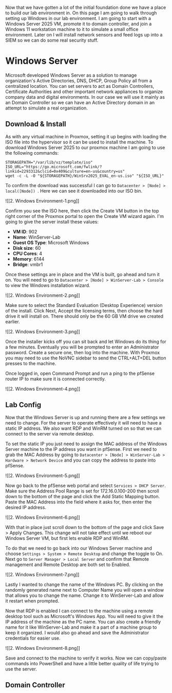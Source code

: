 
Now that we have gotten a lot of the initial foundation done we have a place to build our lab environment in. On this page I am going to walk through setting up Windows in our lab environment. I am going to start with a Windows Server 2025 VM, promote it to domain controller, and join a Windows 11 workstation machine to it to simulate a small office environment. Later on I will install network sensors and feed logs up into a SIEM so we can do some real security stuff.

# Windows Server

Microsoft developed Windows Server as a solution to manage organization's Active Directories, DNS, DHCP, Group Policy all from a centralized location. You can set servers to act as Domain Controllers, Certificate Authorities and other important network appliances to organize company data and digital environments. In our case we will use it mainly as an Domain Controller so we can have an Active Directory domain in an attempt to simulate a real organization. 

## Download & Install

As with any virtual machine in Proxmox, setting it up begins with loading the ISO file into the hypervisor so it can be used to install the machine. To download Windows Server 2025 to our proxmox machine I am going to use the following commands:

```
STORAGEPATH="/var/lib/vz/template/iso"
ISO_URL="https://go.microsoft.com/fwlink/?linkid=2293312&clcid=0x409&culture=en-us&country=us"
wget -c -L -O "${STORAGEPATH}/WinSrv2025_EVAL_en-us.iso" "${ISO_URL}"
```

To confirm the download was successful I can go to `Datacenter > [Node] > local([Node]) `. Here we can see it downloaded into our ISO bin.

![[2. Windows Environment-1.png]]

Confirm you see the ISO here, then click the Create VM button in the top right corner of the Proxmox portal to open the Create VM wizard again. I'm going to give the server install these values:

- **VM ID**: 902
- **Name**: WinServer-Lab
- **Guest OS Type**: Microsoft Windows
- **Disk size**: 60
- **CPU Cores**: 4
- **Memory**: 6144
- **Bridge**: vmbr1

Once these settings are in place and the VM is built, go ahead and turn it on. You will need to go to `Datacenter > [Node] > WinServer-Lab > Console` to view the Windows installation wizard. 

![[2. Windows Environment-2.png]]

Make sure to select the Standard Evaluation (Desktop Experience) version of the install. Click Next, Accept the licensing terms, then choose the hard drive it will install on. There should only be the 60 GB VM drive we created earlier.

![[2. Windows Environment-3.png]]

Once the installer kicks off you can sit back and let Windows do its thing for a few minutes. Eventually you will be prompted to enter an Administrator password. Create a secure one, then log into the machine. With Proxmox you may need to use the NoVNC sidebar to send the CTRL+ALT+DEL button presses to the machine. 

Once logged in, open Command Prompt and run a ping to the pfSense router IP to make sure it is connected correctly.

![[2. Windows Environment-4.png]]

## Lab Config

Now that the Windows Server is up and running there are a few settings we need to change. For the server to operate effectively it will need to have a static IP address. We also want RDP and WinRM turned on so that we can connect to the server via remote desktop. 

To set the static IP you just need to assign the MAC address of the Windows Server machine to the IP address you want in pfSense. First we need to grab the MAC Address by going to `Datacenter > [Node] > WinServer-Lab > Hardware > Network Device` and you can copy the address to paste into pfSense.

![[2. Windows Environment-5.png]]

Now go back to the pfSense web portal and select `Services > DHCP Server`. Make sure the Address Pool Range is set for 172.16.0.100-200 then scroll down to the bottom of the page and click the Add Static Mapping button. Paste the MAC Address into the field where it asks for, then enter the desired IP address. 

![[2. Windows Environment-6.png]]

With that in place just scroll down to the bottom of the page and click Save > Apply Changes. This change will not take effect until we reboot our Windows Server VM, but first lets enable RDP and WinRM.

To do that we need to go back into our Windows Server machine and choose `Settings > System > Remote Desktop` and change the toggle to On. Next go to `Server Manager > Local Server` and confirm that Remote management and Remote Desktop are both set to Enabled.

![[2. Windows Environment-7.png]]

Lastly I wanted to change the name of the Windows PC. By clicking on the randomly generated name next to Computer Name you will open a window that allows you to change the name. Change it to WinServer-Lab and allow it restart when prompted.

Now that RDP is enabled I can connect to the machine using a remote desktop tool such as Microsoft's Windows App. You will need to give it the IP address of the machine as the PC name. You can also create a friendly name for it like WinServer-Lab and make it a part of a machine group to keep it organized. I would also go ahead and save the Administrator credentials for easier use.

![[2. Windows Environment-8.png]]

Save and connect to the machine to verify it works. Now we can copy/paste commands into PowerShell and have a little better quality of life trying to use the server.

## Domain Controller





